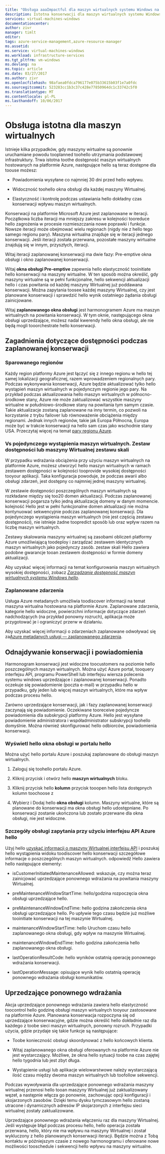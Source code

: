 ```yaml
---
title: "Obsługa aaaImpactful dla maszyn wirtualnych systemu Windows na platformie Azure | Dokumentacja firmy Microsoft"
description: Istotna konserwacji dla maszyn wirtualnych systemu Windows.
services: virtual-machines-windows
documentationcenter: 
author: zivr
manager: timlt
editor: 
tags: azure-service-management,azure-resource-manager
ms.assetid: 
ms.service: virtual-machines-windows
ms.workload: infrastructure-services
ms.tgt_pltfrm: vm-windows
ms.devlang: na
ms.topic: article
ms.date: 03/27/2017
ms.author: zivr
ms.openlocfilehash: 98afaea0fdca796177e075b33615b03f1e7a0fdc
ms.sourcegitcommit: 523283cc1b3c37c428e77850964dc1c33742c5f0
ms.translationtype: MT
ms.contentlocale: pl-PL
ms.lasthandoff: 10/06/2017
---
```

# <a name="impactful-maintenance-for-virtual-machines"></a>Obsługa istotna dla maszyn wirtualnych

Istnieje kilka przypadków, gdy maszyny wirtualne są ponownie uruchamiane powodu tooplanned toohello utrzymania podstawowej infrastruktury. Trwa istotna toothe dostępność maszyn wirtualnych hostowanych na platformie Azure, następujące hello są teraz dostępne dla toouse możesz:

-   Powiadomienia wysyłane co najmniej 30 dni przed hello wpływu.

-   Widoczność toohello okna obsługi dla każdej maszyny Wirtualnej.

-   Elastyczność i kontrolę podczas ustawiania hello dokładny czas konserwacji wpływu maszyn wirtualnych.

Konserwacji na platformie Microsoft Azure jest zaplanowane w iteracji. Początkowa liczba iteracji ma mniejszy zakresu w kolejności tooreduce hello zagrożenia w procesie rozmieszczania nowe poprawki i funkcje. Nowsze iteracji może obejmować wielu regionach (nigdy nie z hello tego samego regionu pary). Maszyna wirtualna znajduje się w iteracji jednego konserwacji. Jeśli iteracji została przerwana, pozostałe maszyny wirtualne znajdują się w innym, przyszłych, iteracji.

Witaj iteracji zaplanowanej konserwacji ma dwie fazy: Pre-emptive okna obsługi i okno zaplanowanej konserwacji.

Witaj **okna obsługi Pre-emptive** zapewnia hello elastyczność tooinitiate hello konserwacji na maszyny wirtualne. W ten sposób można określić, gdy maszyny wirtualne są w pełni funkcjonalne, hello sekwencji aktualizacji hello i czas powitania od każdej maszyny Wirtualnej już poddawana konserwacji. Można zapytania toosee każdej maszyny Wirtualnej, czy jest planowane konserwacji i sprawdzić hello wynik ostatniego żądania obsługi zainicjowane.

Witaj **zaplanowanego okna obsługi** jest harmonogramem Azure ma maszyn wirtualnych na powitania konserwacji. W tym oknie, następującego okna obsługi uprzedzające, możesz nadal kwerendy hello okna obsługi, ale nie będą mogli tooorchestrate hello konserwacji.

## <a name="availability-considerations-during-planned-maintenance"></a>Zagadnienia dotyczące dostępności podczas zaplanowanej konserwacji 

### <a name="paired-regions"></a>Sparowanego regionów

Każdy region platformy Azure jest łączyć się z innego regionu w hello tej samej lokalizacji geograficznej, razem wprowadzeniem regionalnych pary. Podczas wykonywania konserwacji, Azure będzie aktualizować tylko hello wystąpień maszyn wirtualnych w pojedynczym regionie jego pary. Na przykład podczas aktualizowania hello maszyn wirtualnych w północno-środkowe stany, Azure nie może zaktualizować wszystkie maszyny wirtualne w południowo-środkowe stany na powitania tym samym czasie. Takie aktualizacje zostaną zaplanowane na inny termin, co pozwoli na korzystanie z trybu failover lub równoważenie obciążenia między regionami. Jednak innych regionów, takie jak Europa Północna, Europa może być w trakcie konserwacji na hello sam czas jako wschodnie stany USA.
Przeczytaj więcej na temat [pary regionu Azure](https://docs.microsoft.com/azure/best-practices-availability-paired-regions).

### <a name="single-instance-vms-vs-availability-set-or-vm-scale-set"></a>Vs pojedynczego wystąpienia maszyn wirtualnych. Zestaw dostępności lub maszyny Wirtualnej zestawu skali

W przypadku wdrażania obciążenia przy użyciu maszyn wirtualnych na platformie Azure, możesz utworzyć hello maszyn wirtualnych w ramach zestawem dostępności w kolejności tooprovide wysokiej dostępności tooyour aplikacji. Taka konfiguracja powoduje, że podczas awarii albo obsługi zdarzeń, jest dostępny co najmniej jednej maszyny wirtualnej.

W zestawie dostępności poszczególnych maszyn wirtualnych są rozkładane między się too20 domen aktualizacji. Podczas zaplanowanej konserwacji pogarsza tylko jedną aktualizację domeny w danym momencie. kolejność Hello jest w pełni funkcjonalne domen aktualizacji nie można kontynuować sekwencyjnie podczas zaplanowanej konserwacji. Dla pojedynczego wystąpienia maszyn wirtualnych (nie jest częścią zestawu dostępności), nie istnieje żadne toopredict sposób lub oraz wpływ razem na liczbę maszyn wirtualnych.

Zestawy skalowania maszyny wirtualnej są zasobami obliczeń platformy Azure umożliwiającą toodeploy i zarządzać zestawem identycznych maszyn wirtualnych jako pojedynczy zasób.
zestaw skali Hello zawiera podobne gwarancje tooan zestawem dostępności w formie domeny aktualizacji. 

Aby uzyskać więcej informacji na temat konfigurowania maszyn wirtualnych wysokiej dostępności, zobacz [ *Zarządzanie dostępność maszyn wirtualnych systemu Windows hello*](../linux/manage-availability.md?toc=%2fazure%2fvirtual-machines%2flinux%2ftoc.json).

### <a name="scheduled-events"></a>Zaplanowane zdarzenia

Usługa Azure metadanych umożliwia toodiscover informacji na temat maszyna wirtualna hostowana na platformie Azure. Zaplanowane zdarzenia, kategorie hello widoczne, powierzchni informacje dotyczące zdarzeń nadchodzących (na przykład ponowny rozruch), aplikacja może przygotować je i ograniczyć przerw w działaniu.

Aby uzyskać więcej informacji o zdarzeniach zaplanowane odwoływać się za[Azure metadanych usługi — zaplanowanego zdarzenia](../virtual-machines-scheduled-events.md).

## <a name="maintenance-discovery-and-notifications"></a>Odnajdywanie konserwacji i powiadomienia

Harmonogram konserwacji jest widoczne toocustomers na poziomie hello poszczególnych maszyn wirtualnych. Można użyć Azure portal, tooquery interfejsu API, programu PowerShell lub interfejsu wiersza polecenia systemu windows uprzedzające i zaplanowanej konserwacji. Ponadto oczekuje się powiadomienie (poczta e-mail) w przypadku hello w przypadku, gdy jeden lub więcej maszyn wirtualnych, które ma wpływ podczas procesu hello.

Zarówno uprzedzające konserwacji, jak i fazy zaplanowanej konserwacji zaczynają się powiadomienie. Oczekiwane tooreceive pojedyncze powiadomienia dla subskrypcji platformy Azure. Hello jest wysyłane powiadomienie administratora i współadministrator subskrypcji toohello domyślnie. Można również skonfigurować hello odbiorców, powiadomienia konserwacji.

### <a name="view-hello-maintenance-window-in-hello-portal"></a>Wyświetl hello okna obsługi w portalu hello 

Można użyć hello portalu Azure i poszukaj zaplanowane do obsługi maszyn wirtualnych.

1.  Zaloguj się toohello portalu Azure.

2.  Kliknij przycisk i otwórz hello **maszyn wirtualnych** bloku.

3.  Kliknij przycisk hello **kolumn** przycisk tooopen hello lista dostępnych kolumn toochoose z

4.  Wybierz i Dodaj hello **okna obsługi** kolumn. Maszyny wirtualne, które są planowane do konserwacji ma okna obsługi hello udostępniane. Po konserwacji zostanie ukończona lub zostało przerwane dla okna obsługi, nie jest widoczne.

### <a name="query-maintenance-details-using-hello-azure-api"></a>Szczegóły obsługi zapytania przy użyciu interfejsu API Azure hello

Użyj hello [uzyskać informacji o maszyny Wirtualnej interfejsu API](https://docs.microsoft.com/rest/api/compute/virtualmachines/virtualmachines-get) i poszukaj hello wystąpienia widoku toodiscover hello konserwacji szczegółowe informacje o poszczególnych maszyn wirtualnych. odpowiedź Hello zawiera hello następujące elementy:

  - isCustomerInitiatedMaintenanceAllowed: wskazuje, czy można teraz zainicjować uprzedzające ponownego wdrażania na powitania maszyny Wirtualnej.

  - preMaintenanceWindowStartTime: hello/godzina rozpoczęcia okna obsługi uprzedzające hello.

  - preMaintenanceWindowEndTime: hello godzina zakończenia okna obsługi uprzedzające hello. Po upływie tego czasu będzie już możliwe tooinitiate konserwacji na tej maszynie Wirtualnej.
    
  - maintenanceWindowStartTime: hello Uruchom czasu hello zaplanowanego okna obsługi, gdy wpływ na maszynie Wirtualnej.

  - maintenanceWindowEndTime: hello godzina zakończenia hello zaplanowanego okna obsługi.
  
  - lastOperationResultCode: hello wyników ostatnią operację ponownego wdrażania konserwacji.
 
  - lastOperationMessage: opisujące wynik hello ostatnią operację ponownego wdrażania obsługi komunikatów.

## <a name="pre-emptive-redeploy"></a>Uprzedzające ponownego wdrażania

Akcja uprzedzające ponownego wdrażania zawiera hello elastyczność toocontrol hello godzinę obsługi maszyn wirtualnych tooyour zastosowane na platformie Azure. Planowana konserwacja rozpoczyna się od uprzedzające konserwacyjne, gdzie można określić hello dokładnie raz dla każdego z toobe sieci maszyn wirtualnych, ponowny rozruch. Przypadki użycia, gdzie przydaje się takie funkcje są następujące:

-   Toobe konieczność obsługi skoordynować z hello końcowych klienta.

-   Witaj zaplanowanego okna obsługi oferowanych na platformie Azure nie jest wystarczający.
    Możliwe, że okna hello sytuacji toobe na czas zajętej hello tygodnia lub jest zbyt długa.

-   Wystąpienie usługi lub aplikacje wielowarstwowe należy wystarczającą ilość czasu między dwoma maszyn wirtualnych lub toofollow sekwencji.

Podczas wywoływania dla uprzedzające ponownego wdrażania maszyny wirtualnej przenosi hello tooan maszyny Wirtualnej już zaktualizowany węzeł, a następnie włącza go ponownie, zachowując opcji konfiguracji i skojarzonych zasobów. Dzięki temu dysku tymczasowym hello zostaną utracone i dynamicznych adresów IP skojarzonych z interfejsu sieci wirtualnej zostały zaktualizowane.

Uprzedzające ponownego wdrażania włączeniu raz dla maszyny Wirtualnej. Jeśli występuje błąd podczas procesu hello, hello operacja została przerwana, hello, który nie ma wpływu na maszyny Wirtualnej i został wykluczony z hello planowanych konserwacji iteracji. Będzie można z Tobą kontaktu w późniejszym czasie z nowego harmonogramu i oferowane nowe możliwości tooschedule i sekwencji hello wpływu na maszyny wirtualne.
